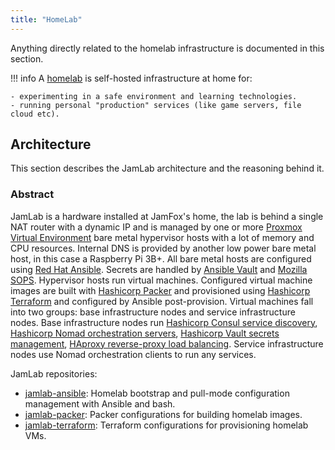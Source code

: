 ```yaml
---
title: "HomeLab"
---
```


Anything directly related to the homelab infrastructure is documented in this section.

!!! info
    A [homelab](https://old.reddit.com/r/homelab/) is self-hosted infrastructure at home for:

    - experimenting in a safe environment and learning technologies.
    - running personal "production" services (like game servers, file cloud etc).

## Architecture

This section describes the JamLab architecture and the reasoning behind it.

### Abstract

JamLab is a hardware installed at JamFox's home, the lab is behind a single NAT router with a dynamic IP and is managed by one or more [Proxmox Virtual Environment](https://www.proxmox.com/en/proxmox-ve) bare metal hypervisor hosts with a lot of memory and CPU resources. Internal DNS is provided by another low power bare metal host, in this case a Raspberry Pi 3B+. All bare metal hosts are configured using [Red Hat Ansible](https://www.ansible.com/). Secrets are handled by [Ansible Vault](https://docs.ansible.com/ansible/latest/cli/ansible-vault.html) and [Mozilla SOPS](https://github.com/mozilla/sops). Hypervisor hosts run virtual machines. Configured virtual machine images are built with [Hashicorp Packer](https://www.packer.io/) and provisioned using [Hashicorp Terraform](https://www.terraform.io/) and configured by Ansible post-provision. Virtual machines fall into two groups: base infrastructure nodes and service infrastructure nodes. Base infrastructure nodes run [Hashicorp Consul service discovery](https://www.consul.io/), [Hashicorp Nomad orchestration servers](https://www.hashicorp.com/products/nomad), [Hashicorp Vault secrets management](https://www.vaultproject.io/), [HAproxy reverse-proxy load balancing](https://www.haproxy.org/). Service infrastructure nodes use Nomad orchestration clients to run any services.

JamLab repositories:

- [jamlab-ansible](https://github.com/JamFox/jamlab-ansible): Homelab bootstrap and pull-mode configuration management with Ansible and bash.
- [jamlab-packer](https://github.com/JamFox/jamlab-packer): Packer configurations for building homelab images.
- [jamlab-terraform](https://github.com/JamFox/jamlab-terraform): Terraform configurations for provisioning homelab VMs.
